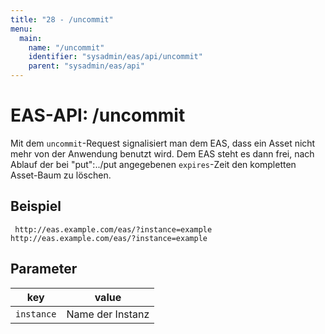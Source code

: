 ```yaml
---
title: "28 - /uncommit"
menu:
  main:
    name: "/uncommit"
    identifier: "sysadmin/eas/api/uncommit"
    parent: "sysadmin/eas/api"
---
```

#  EAS-API: /uncommit

Mit dem `uncommit`-Request signalisiert man dem EAS, dass ein Asset nicht mehr von der Anwendung benutzt wird. Dem EAS steht es dann frei, nach Ablauf der bei "put":../put angegebenen `expires`-Zeit den kompletten Asset-Baum zu löschen.

##  Beispiel

~~~
 http://eas.example.com/eas/?instance=example
http://eas.example.com/eas/?instance=example
~~~


##  Parameter


|key|value|
|---|---|
|`instance`          |Name der Instanz|




